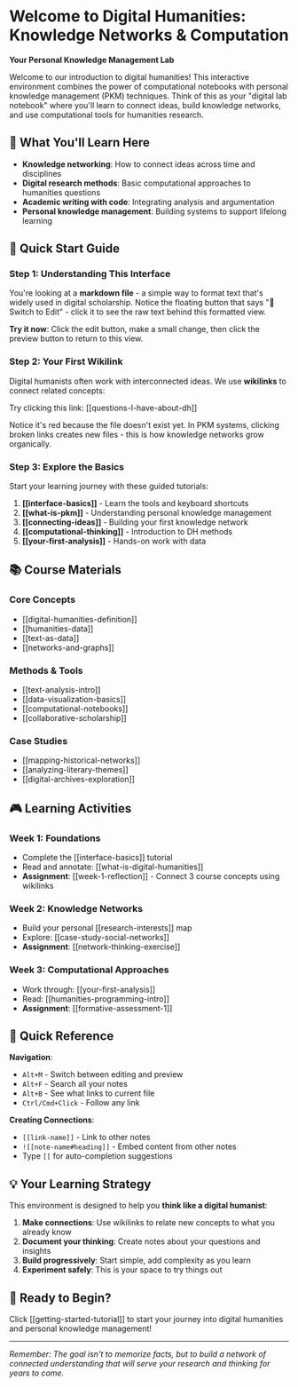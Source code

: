 # Welcome to Digital Humanities: Knowledge Networks & Computation

**Your Personal Knowledge Management Lab**

Welcome to our introduction to digital humanities! This interactive environment combines the power of computational notebooks with personal knowledge management (PKM) techniques. Think of this as your "digital lab notebook" where you'll learn to connect ideas, build knowledge networks, and use computational tools for humanities research.

## 🎯 What You'll Learn Here

- **Knowledge networking**: How to connect ideas across time and disciplines
- **Digital research methods**: Basic computational approaches to humanities questions  
- **Academic writing with code**: Integrating analysis and argumentation
- **Personal knowledge management**: Building systems to support lifelong learning

## 🚀 Quick Start Guide

### Step 1: Understanding This Interface
You're looking at a **markdown file** - a simple way to format text that's widely used in digital scholarship. Notice the floating button that says "📝 Switch to Edit" - click it to see the raw text behind this formatted view.

**Try it now**: Click the edit button, make a small change, then click the preview button to return to this view.

### Step 2: Your First Wikilink
Digital humanists often work with interconnected ideas. We use **wikilinks** to connect related concepts:

Try clicking this link: [[questions-I-have-about-dh]]

Notice it's red because the file doesn't exist yet. In PKM systems, clicking broken links creates new files - this is how knowledge networks grow organically.

### Step 3: Explore the Basics
Start your learning journey with these guided tutorials:

1. **[[interface-basics]]** - Learn the tools and keyboard shortcuts
2. **[[what-is-pkm]]** - Understanding personal knowledge management  
3. **[[connecting-ideas]]** - Building your first knowledge network
4. **[[computational-thinking]]** - Introduction to DH methods
5. **[[your-first-analysis]]** - Hands-on work with data

## 📚 Course Materials

### Core Concepts
- [[digital-humanities-definition]]
- [[humanities-data]]
- [[text-as-data]]
- [[networks-and-graphs]]

### Methods & Tools
- [[text-analysis-intro]]
- [[data-visualization-basics]]
- [[computational-notebooks]]
- [[collaborative-scholarship]]

### Case Studies
- [[mapping-historical-networks]]
- [[analyzing-literary-themes]]
- [[digital-archives-exploration]]

## 🎮 Learning Activities

### Week 1: Foundations
- Complete the [[interface-basics]] tutorial
- Read and annotate: [[what-is-digital-humanities]]
- **Assignment**: [[week-1-reflection]] - Connect 3 course concepts using wikilinks

### Week 2: Knowledge Networks  
- Build your personal [[research-interests]] map
- Explore: [[case-study-social-networks]]
- **Assignment**: [[network-thinking-exercise]]

### Week 3: Computational Approaches
- Work through: [[your-first-analysis]]
- Read: [[humanities-programming-intro]]
- **Assignment**: [[formative-assessment-1]]

## 🔗 Quick Reference

**Navigation**:
- `Alt+M` - Switch between editing and preview  
- `Alt+F` - Search all your notes
- `Alt+B` - See what links to current file
- `Ctrl/Cmd+Click` - Follow any link

**Creating Connections**:
- `[[link-name]]` - Link to other notes
- `![[note-name#heading]]` - Embed content from other notes
- Type `[[` for auto-completion suggestions

## 💡 Your Learning Strategy

This environment is designed to help you **think like a digital humanist**:

1. **Make connections**: Use wikilinks to relate new concepts to what you already know
2. **Document your thinking**: Create notes about your questions and insights  
3. **Build progressively**: Start simple, add complexity as you learn
4. **Experiment safely**: This is your space to try things out

## 🎯 Ready to Begin?

Click [[getting-started-tutorial]] to start your journey into digital humanities and personal knowledge management!

---

*Remember: The goal isn't to memorize facts, but to build a network of connected understanding that will serve your research and thinking for years to come.*